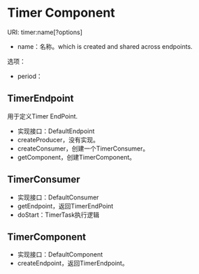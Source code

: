 # Timer Component

URI: timer:name\[?options\]

* name：名称。which is created and shared across endpoints.

选项：

* period：

## TimerEndpoint

用于定义Timer EndPoint.

* 实现接口：DefaultEndpoint
* createProducer，没有实现。
* createConsumer，创建一个TimerConsumer。
* getComponent，创建TimerComponent。

## TimerConsumer

* 实现接口：DefaultConsumer
* getEndpoint，返回TimerEndPoint
* doStart：TimerTask执行逻辑

## TimerComponent

* 实现接口：DefaultComponent
* createEndpoint，返回TimerEndpoint。

